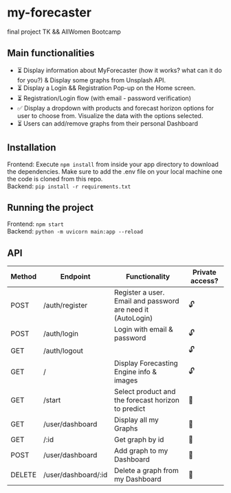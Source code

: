 # my-forecaster

final project TK &amp;&amp; AllWomen Bootcamp

## Main functionalities

- :hourglass_flowing_sand: Display information about MyForecaster (how it works? what can it do for you?) & Display some graphs from Unsplash API.
- :hourglass_flowing_sand: Display a Login && Registration Pop-up on the Home screen.
- :hourglass_flowing_sand: Registration/Login flow (with email - password verification)
- :white_check_mark: Display a dropdown with products and forecast horizon options for user to choose from. Visualize the data with the options selected.
- :hourglass_flowing_sand: Users can add/remove graphs from their personal Dashboard

## Installation

Frontend:
Execute `npm install` from inside your app directory to download the dependencies.
Make sure to add the .env file on your local machine one the code is cloned from this repo.
</br>
Backend: `pip install -r requirements.txt`

## Running the project

Frontend: `npm start`
</br>
Backend: `python -m uvicorn main:app --reload`

## API

| Method | Endpoint            | Functionality                                               | Private access?        |
| ------ | ------------------- | ----------------------------------------------------------- | ---------------------- |
| POST   | /auth/register      | Register a user. Email and password are need it (AutoLogin) | :unlock:               |
| POST   | /auth/login         | Login with email & password                                 | :unlock:               |
| GET    | /auth/logout        |                                                             | :unlock:               |
| GET    | /                   | Display Forecasting Engine info & images                    | :unlock:               |
| GET    | /start              | Select product and the forecast horizon to predict          | :closed_lock_with_key: |
| GET    | /user/dashboard     | Display all my Graphs                                       | :closed_lock_with_key: |
| GET    | /:id                | Get graph by id                                             | :closed_lock_with_key: |
| POST   | /user/dashboard     | Add graph to my Dashboard                                   | :closed_lock_with_key: |
| DELETE | /user/dashboard/:id | Delete a graph from my Dashboard                            | :closed_lock_with_key: |
